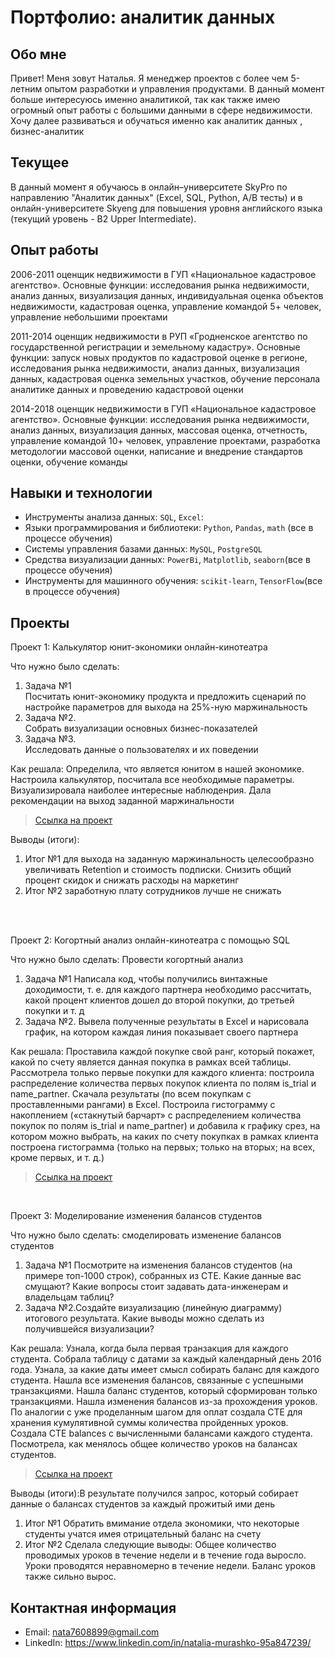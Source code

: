 # Портфолио: аналитик данных

## Обо мне 

Привет! Меня зовут Наталья. Я менеджер проектов с более чем 5-летним опытом разработки и управления продуктами.
В данный момент больше интересуюсь именно аналитикой, так как также имею огромный опыт работы с большими данными в сфере недвижимости. Хочу далее развиваться и обучаться именно как аналитик данных , бизнес-аналитик
<br>

## Текущее
В данный момент я обучаюсь в онлайн–университете SkyPro по направлению "Аналитик данных" (Excel, SQL, Python, A/B тесты) 
и в онлайн-университете Skyeng для повышения уровня английского языка (текущий уровень - B2 Upper Intermediate).

## Опыт работы
2006-2011 оценщик недвижимости в ГУП «Национальное кадастровое агентство». Основные функции: исследования рынка недвижимости, анализ данных, визуализация данных, индивидуальная оценка объектов недвижимости, кадастровая оценка, управление командой 5+ человек, управление небольшими проектами

2011-2014 оценщик недвижимости в РУП «Гродненское агентство по государственной регистрации и земельному кадастру». Основные функции: запуск новых продуктов по кадастровой оценке в регионе, исследования рынка недвижимости, анализ данных, визуализация данных, кадастровая оценка земельных участков, обучение персонала аналитике данных и проведению кадастровой оценки

2014-2018 оценщик недвижимости в ГУП «Национальное кадастровое агентство». Основные функции: исследования рынка недвижимости, анализ данных, визуализация данных, массовая оценка, отчетность, управление командой 10+ человек, управление проектами, разработка методологии массовой оценки, написание и внедрение стандартов оценки, обучение команды


## Навыки и технологии
- Инструменты анализа данных: ``SQL``, ``Excel``: 
- Языки программирования и библиотеки: ``Python``, ``Pandas``, ``math`` (все в процессе обучения) 
- Системы управления базами данных: ``MySQL``, ``PostgreSQL``
- Средства визуализации данных: ``PowerBi``, ``Matplotlib``, ``seaborn``(все в процессе обучения)
- Инструменты для машинного обучения: ``scikit-learn``, ``TensorFlow``(все в процессе обучения)



## Проекты

<p> Проект 1: Калькулятор юнит-экономики онлайн-кинотеатра</p>
<p>Что нужно было сделать:<p>
<ol>
  <li>Задача №1</li> Посчитать юнит-экономику продукта и предложить сценарий по настройке параметров для выхода на 25%-ную маржинальность
  <li>Задача №2.</li> Собрать визуализации основных бизнес-показателей
  <li>Задача №3.</li> Исследовать данные о пользователях и их поведении
</ol>

<p>Как решала: Определила, что является юнитом в нашей экономике. Настроила калькулятор, посчитала все необходимые параметры. Визуализировала наиболее интересные наблюденрия. Дала рекомендации на выход заданной маржинальности<p>

> <a href="https://drive.google.com/drive/folders/11HcEeqniyrCMjuwHZ0GLysX0A2SEv-_x">Ссылка на проект</a>
  
<p>Выводы (итоги):<p>
<ol>
  <li>Итог №1 для выхода на заданную маржинальность целесообразно увеличивать Retention и стоимость подписки. Снизить общий процент скидок и снижать расходы на маркетинг </li>
  <li>Итог №2 заработную плату сотрудников лучше не снижать</li>
</ol>
<br> 

<br> 
<p> Проект 2: Когортный анализ онлайн-кинотеатра с помощью SQL</p>
<p>Что нужно было сделать: Провести когортный анализ<p>
<ol>
  <li>Задача №1 Написала код, чтобы получились винтажные доходимости, т. е. для каждого партнера необходимо рассчитать, какой процент клиентов дошел до второй покупки, до третьей покупки и т. д</li>
  <li>Задача №2. Вывела полученные результаты в Excel и нарисовала график, на котором каждая линия показывает своего партнера</li>
</ol>

<p>Как решала: Проставила каждой покупке свой ранг, который покажет, какой по счету является данная покупка в рамках всей таблицы. Рассмотрела только первые покупки для каждого клиента: построила распределение количества первых покупок клиента по полям is_trial и name_partner. Скачала результаты (по всем покупкам с проставленными рангами) в Excel. Построила гистограмму с накоплением («стакнутый барчарт» с распределением количества покупок по полям is_trial и name_partner) и добавила к графику срез, на котором можно выбрать, на каких по счету покупках в рамках клиента построена гистограмма (только на первых; только на вторых; на всех, кроме первых, и т. д.)<p>
  
> <a href="https://drive.google.com/drive/folders/1wdD-mfSeIsHWgrMLJz8Tv_ClAuP_EAOQ?usp=sharing">Ссылка на проект</a>


 
</ol>

<br> 



<p>Проект 3: Моделирование изменения балансов студентов</p> 
<p>Что нужно было сделать: смоделировать изменение балансов студентов<p>
<ol>
  <li>Задача №1 Посмотрите на изменения балансов студентов (на примере топ-1000 строк), собранных из CTE. 
Какие данные вас смущают? Какие вопросы стоит задавать дата-инженерам и владельцам таблиц?</li>
  <li>Задача №2.Создайте визуализацию (линейную диаграмму) итогового результата. 
Какие выводы можно сделать из получившейся визуализации?</li>
</ol>

<p>Как решала: Узнала, когда была первая транзакция для каждого студента. 
Собрала таблицу с датами за каждый календарный день 2016 года. 
Узнала, за какие даты имеет смысл собирать баланс для каждого студента. 
Нашла все изменения балансов, связанные с успешными транзакциями. 
Нашла баланс студентов, который сформирован только транзакциями.
Нашла изменения балансов из-за прохождения уроков. 
По аналогии с уже проделанным шагом для оплат создала CTE для хранения кумулятивной суммы количества пройденных уроков. 
Создала CTE balances с вычисленными балансами каждого студента.
Посмотрела, как менялось общее количество уроков на балансах студентов.<p>

> <a href="https://github.com/Skyproportfolio/data-analytics-5month/blob/main/Проект%205.xlsx">Ссылка на проект</a>
 
 <p>Выводы (итоги):В результате получился запрос, который собирает данные о балансах студентов за каждый прожитый ими день<p>
<ol>
  <li>Итог №1 Обратить вмимание отдела экономики, что некоторые студенты учатся имея отрицательный баланс на счету</li>
  <li>Итог №2 Сделала следующие выводы: Общее количество проводимых уроков в течение недели и в течение года выросло. Уроки проводятся неравномерно в течение недели. Баланс уроков также сильно вырос.</li>
</ol>

## Контактная информация
- Email: nata7608899@gmail.com
- LinkedIn: https://www.linkedin.com/in/natalia-murashko-95a847239/


